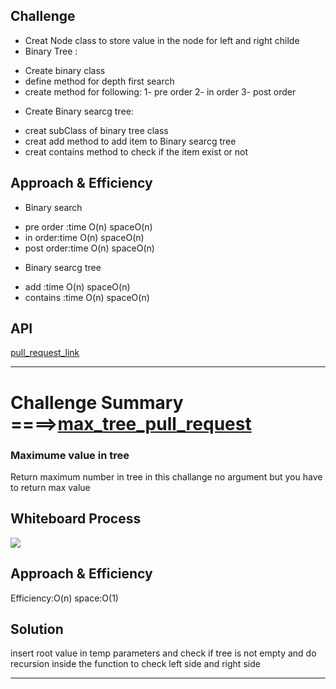 ## Challenge
* Creat Node class to store value in the node for left and right childe
* Binary Tree :
- Create binary class
- define method for depth first search
- create method for following:
    1- pre order
    2- in order
    3- post order

* Create Binary searcg tree:
- creat subClass of binary tree class
- creat add method to add item to Binary searcg tree
- creat contains method to check if the item exist or not

## Approach & Efficiency
<!-- What approach did you take? Why? What is the Big O space/time for this approach? -->
* Binary search
- pre order :time O(n)  spaceO(n)
- in order:time O(n)  spaceO(n)
- post order:time O(n)  spaceO(n)

* Binary searcg tree
- add :time O(n)  spaceO(n)
- contains :time O(n)  spaceO(n)
## API
<!-- Description of each method publicly available in each of your trees -->
[pull_request_link](https://github.com/monaSalih/data-structures-and-algorithms/pull/30)
_____________________________________________________________

# Challenge Summary  ====>[max_tree_pull_request](https://github.com/monaSalih/data-structures-and-algorithms/pull/31)
<!-- Description of the challenge -->
### Maximume value in tree
Return maximum number in tree in this challange no argument but you have to return max value

## Whiteboard Process
<!-- Embedded whiteboard image -->
![](tree-max.PNG)
## Approach & Efficiency
<!-- What approach did you take? Why? What is the Big O space/time for this approach? -->
Efficiency:O(n)
space:O(1)
## Solution
<!-- Show how to run your code, and examples of it in action -->
insert root value in temp parameters and check if tree is not empty and do recursion inside the function to check left side and right side
_____________________________________________________________
